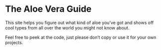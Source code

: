 # The Aloe Vera Guide

This site helps you figure out what kind of aloe you’ve got and shows off cool types from all over the world you might not know about.

Feel free to peek at the code, just please don’t copy or use it for your own projects.
